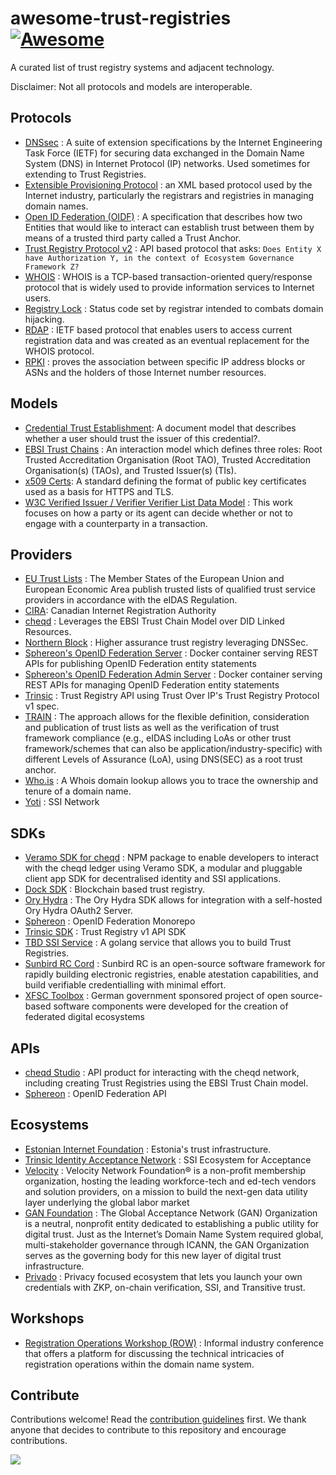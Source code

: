 # awesome-trust-registries [![Awesome](https://awesome.re/badge.svg)](https://awesome.re)

A curated list of trust registry systems and adjacent technology.

Disclaimer: Not all protocols and models are interoperable. 

## Protocols

- [DNSsec](https://en.wikipedia.org/wiki/Domain_Name_System_Security_Extensions) : A suite of extension specifications by the Internet Engineering Task Force (IETF) for securing data exchanged in the Domain Name System (DNS) in Internet Protocol (IP) networks. Used sometimes for extending to Trust Registries.
- [Extensible Provisioning Protocol](https://icannwiki.org/Extensible_Provisioning_Protocol) : an XML based protocol used by the Internet industry, particularly the registrars and registries in managing domain names.
- [Open ID Federation \(OIDF\)](https://openid.net/specs/openid-federation-1_0.html) : A specification that describes how two Entities that would like to interact can establish trust between them by means of a trusted third party called a Trust Anchor.
- [Trust Registry Protocol v2](https://github.com/trustoverip/tswg-trust-registry-protocol) : API based protocol that asks: `Does Entity X have Authorization Y, in the context of Ecosystem Governance Framework Z?`
- [WHOIS](https://www.rfc-editor.org/rfc/rfc3912) :  WHOIS is a TCP-based transaction-oriented query/response protocol that is widely used to provide information services to Internet users.
- [Registry Lock](https://en.wikipedia.org/wiki/Registrar-Lock) : Status code set by registrar intended to combats domain hijacking.
- [RDAP](https://www.icann.org/rdap) : IETF based protocol that enables users to access current registration data and was created as an eventual replacement for the WHOIS protocol. 
- [RPKI](https://en.wikipedia.org/wiki/Resource_Public_Key_Infrastructure) : proves the association between specific IP address blocks or ASNs and the holders of those Internet number resources. 

## Models

- [Credential Trust Establishment](https://identity.foundation/credential-trust-establishment/): A document model that describes whether a user should trust the issuer of this credential?. 
- [EBSI Trust Chains](https://hub.ebsi.eu/get-started/design/trust-chain) : An interaction model which defines three roles: Root Trusted Accreditation Organisation (Root TAO), Trusted Accreditation Organisation(s) (TAOs), and Trusted Issuer(s) (TIs).
- [x509 Certs](https://en.wikipedia.org/wiki/X.509): A standard defining the format of public key certificates used as a basis for HTTPS and TLS. 
- [W3C Verified Issuer / Verifier Verifier List Data Model](https://w3c-ccg.github.io/verifiable-issuers-verifiers/) : This work focuses on how a party or its agent can decide whether or not to engage with a counterparty in a transaction. 

## Providers

- [EU Trust Lists](https://eidas.ec.europa.eu/efda/tl-browser/#/screen/home) : The Member States of the European Union and European Economic Area publish trusted lists of qualified trust service providers in accordance with the eIDAS Regulation.
- [CIRA](https://dtlab-labcn.org/en/trust-registry-canadian-internet-registry-authority-cira/): Canadian Internet Registration Authority
- [cheqd](https://docs.cheqd.io/product/studio/trust-registries) : Leverages the EBSI Trust Chain Model over DID Linked Resources. 
- [Northern Block](https://northernblock.io/tag/trust-registry/) : Higher assurance trust registry leveraging DNSSec.
- [Sphereon's OpenID Federation Server](https://hub.docker.com/r/sphereon/openid-federation-server/) : Docker container serving REST APIs for publishing OpenID Federation entity statements
- [Sphereon's OpenID Federation Admin Server](https://hub.docker.com/r/sphereon/openid-federation-admin-server/) : Docker container serving REST APIs for managing OpenID Federation entity statements
- [Trinsic](https://docs.trinsic.id/reference/services/trust-registry-service/) : Trust Registry API using Trust Over IP's Trust Registry Protocol v1 spec.
- [TRAIN](https://train.trust-scheme.de/info/) : The approach allows for the flexible definition, consideration and publication of trust lists as well as the verification of trust framework compliance (e.g., eIDAS including LoAs or other trust framework/schemes that can also be application/industry-specific) with different Levels of Assurance (LoA), using DNS(SEC) as a root trust anchor. 
- [Who.is](https://www.whois.com/whois/whois.net) : A Whois domain lookup allows you to trace the ownership and tenure of a domain name.
- [Yoti](https://www.yoti.com/) : SSI Network

## SDKs 

- [Veramo SDK for cheqd](https://github.com/cheqd/did-provider-cheqd) : NPM package to enable developers to interact with the cheqd ledger using Veramo SDK, a modular and pluggable client app SDK for decentralised identity and SSI applications.
- [Dock SDK](https://docs.dock.io/open-source-community/blockchain-sdk/trust-registry/sdk) : Blockchain based trust registry.
- [Ory Hydra](https://www.ory.sh/docs/hydra/sdk/overview) : The Ory Hydra SDK allows for integration with a self-hosted Ory Hydra OAuth2 Server.
- [Sphereon](https://github.com/Sphereon-Opensource/OpenID-Federation) : OpenID Federation Monorepo
- [Trinsic SDK](https://github.com/trinsic-id/sdk) : Trust Registry v1 API SDK
- [TBD SSI Service](https://github.com/TBD54566975/ssi-service) : A golang service that allows you to build Trust Registries. 
- [Sunbird RC Cord](https://github.com/Sunbird-RC/sunbird-rc-core) : Sunbird RC is an open-source software framework for rapidly building electronic registries, enable atestation capabilities, and build verifiable credentialling with minimal effort.
- [XFSC Toolbox](https://www.gxfs.eu/set-of-services/) : German government sponsored project of open source-based software components were developed for the creation of federated digital ecosystems

## APIs

- [cheqd Studio](https://docs.cheqd.io/product/getting-started/studio) : API product for interacting with the cheqd network, including creating Trust Registries using the EBSI Trust Chain model.
- [Sphereon](https://app.swaggerhub.com/apis/SphereonInt/OpenIDFederationAPI/) : OpenID Federation API

## Ecosystems 

- [Estonian Internet Foundation](https://www.internet.ee/) : Estonia's trust infrastructure.
- [Trinsic Identity Acceptance Network](https://docs.trinsic.id/learn/concepts/ecosystems/) : SSI Ecosystem for Acceptance
- [Velocity](https://www.velocitynetwork.foundation/) : Velocity Network Foundation® is a non-profit membership organization, hosting the leading workforce-tech and ed-tech vendors and solution providers, on a mission to build the next-gen data utility layer underlying the global labor market
- [GAN Foundation](https://gan.foundation/) : The Global Acceptance Network (GAN) Organization is a neutral, nonprofit entity dedicated to establishing a public utility for digital trust. Just as the Internet’s Domain Name System required global, multi-stakeholder governance through ICANN, the GAN Organization serves as the governing body for this new layer of digital trust infrastructure.
- [Privado](https://marketplace.privado.id/ecosystem) : Privacy focused ecosystem that lets you launch your own credentials with ZKP, on-chain verification, SSI, and Transitive trust. 

## Workshops

- [Registration Operations Workshop (ROW)](https://regiops.net/registration-operations-workshop-row) : Informal industry conference that offers a platform for discussing the technical intricacies of registration operations within the domain name system.
## Contribute

Contributions welcome! Read the [contribution guidelines](contributing.md) first. We thank anyone that decides to contribute to this repository and encourage contributions.

<a href="https://github.com/andorsk/awesome-tr/graphs/contributors">
  <img src="https://contrib.rocks/image?repo=andorsk/awesome-tr" />
</a>
